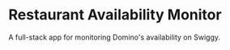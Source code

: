 # Restaurant Availability Monitor

A full-stack app for monitoring Domino's availability on Swiggy.

